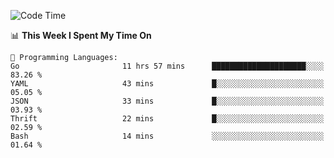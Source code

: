 <!--START_SECTION:waka-->
![Code Time](http://img.shields.io/badge/Code%20Time-683%20hrs%2020%20mins-blue)

📊 **This Week I Spent My Time On** 

```text
💬 Programming Languages: 
Go                       11 hrs 57 mins      █████████████████████░░░░   83.26 % 
YAML                     43 mins             █░░░░░░░░░░░░░░░░░░░░░░░░   05.05 % 
JSON                     33 mins             █░░░░░░░░░░░░░░░░░░░░░░░░   03.93 % 
Thrift                   22 mins             █░░░░░░░░░░░░░░░░░░░░░░░░   02.59 % 
Bash                     14 mins             ░░░░░░░░░░░░░░░░░░░░░░░░░   01.64 % 
```


<!--END_SECTION:waka-->